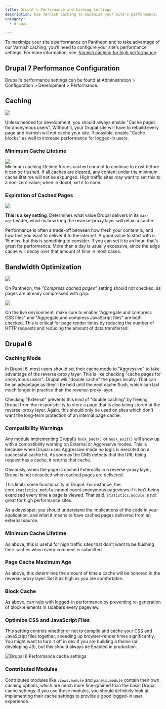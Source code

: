 ```yaml
---
title: Drupal's Performance and Caching Settings
description: Use Varnish caching to maximize your site's performance.  
category:
  - drupal

---
```


To maximize your site's performance on Pantheon and to take advantage of our Varnish caching, you'll need to configure your site's performance settings.​ For more information, see  [Varnish caching for high performance](/docs/articles/architecture/edge/varnish).

## Drupal 7 Performance Configuration

Drupal's performance settings can be found at Administration > Configuration > Development > Performance.

## Caching

![](/source/docs/assets/images/desk_images/180072)  
Unless needed for development, you should always enable "Cache pages for anonymous users". Without it, your Drupal site will have to rebuild every page and Varnish will not cache your site. If possible, enable "Cache blocks" as well to increase performance for logged-in users.

### Minimum Cache Lifetime

![](/source/docs/assets/images/desk_images/180073)  
Minimum caching lifetime forces cached content to continue to exist before it can be flushed. If all caches are cleared, any content under the minimum cache lifetime will not be expunged. High traffic sites may want to set this to a non-zero value; when in doubt, set it to none.

### Expiration of Cached Pages
 ![](/source/docs/assets/images/desk_images/180074)

**This is a key setting**. Determines what value Drupal delivers in its `max-age` header, which is how long the reverse-proxy layer will retain a cache.

Performance is often a trade-off between how fresh your content is, and how fast you want to deliver it to the internet. A good value to start with is 15 mins, but this is something to consider. If you can set it to an hour, that's great for performance. More than a day is usually excessive, since the edge cache will decay over that amount of time in most cases.

## Bandwidth Optimization
 ![](/source/docs/assets/images/desk_images/180075)

On Pantheon, the _"Compress cached pages"_ setting should not checked, as pages are already compressed with gzip.  


 ![](/source/docs/assets/images/desk_images/180077)

On the live environment, make sure to enable "Aggregate and compress CSS files" and "Aggregate and compress JavaScript files" are both checked. This is critical for page render times by reducing the number of HTTP requests and reducing the amount of data transferred.

## Drupal 6

### Caching Mode

In Drupal 6, most users should set their cache mode to "Aggressive" to take advantage of the reverse-proxy layer. This is like checking "cache pages for anonymous users": Drupal will "double cache" the pages locally. That can be an advantage as they'll be held until the next cache flush, which can last much longer in practice than the reverse-proxy layer.

Checking "External" prevents this kind of "double caching" by freeing Drupal from the responsibility to store a page that is also being stored at the reverse-proxy layer. Again, this should only be used on sites which don't want the long-term protection of an internal page cache.

### Compatibility Warnings
Any module implementing Drupal's `hook_boot()` or `hook_exit()` will show up with a compatibility warning on External or Aggressive modes. This is because when Drupal uses Aggressive mode no logic is executed on a successful cache hit. As soon as the CMS detects that the URL being request has a cache, it returns that cache.

Obviously, when the page is cached Externally in a reverse-proxy layer, Drupal is not consulted when cached pages are delivered.

This limits some functionality in Drupal. For instance, the core `statistics.module` cannot count anonymous pageviews if it isn't being exercised every time a page is viewed. That said, `statistics.module` is not great for high performance sites.

As a developer, you should understand the implications of the code in your application, and what it means to have cached pages delivered from an external source.

### Minimum Cache Lifetime

As above, this is useful for high traffic sites that don't want to be flushing their caches when every comment is submitted.

### Page Cache Maximum Age

As above, this determines the amount of time a cache will be honored in the reverse-proxy layer. Set it as high as you are comfortable.

### Block Cache

As above, can help with logged-in performance by preventing re-generation of block elements in sidebars every pageview.

### Optimize CSS and JavaScript Files

This setting controls whether or not to compile and cache your CSS and JavaScript files together, speeding up browser-render times significantly. You might want to turn it off in dev if you are building a theme (or developing JS), but this should always be Enabled in production.

![Drupal 6 Performance cache settings](/source/docs/assets/images/desk_images/31793)

### Contributed Modules

Contributed modules like `views.module` and `panels.module` contain their own caching options, which are much more fine-grained than the basic Drupal cache settings. If you use these modules, you should definitely look at implementing their cache settings to provide a good logged-in user experience.
